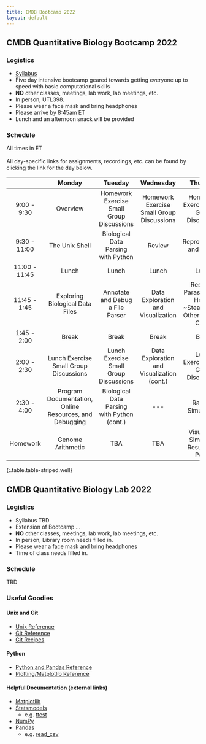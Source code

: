 ```yaml
---
title: CMDB Bootcamp 2022
layout: default
---
```


## CMDB Quantitative Biology Bootcamp 2022

### Logistics
- [Syllabus](syllabus/bootcamp/index.html)
- Five day intensive bootcamp geared towards getting everyone up to speed with basic computational skills
- <span class="text-danger">**NO** other classes, meetings, lab work, lab meetings, etc.</span>
- In person, UTL398.
- Please wear a face mask and bring headphones
- Please arrive by 8:45am ET
- Lunch and an afternoon snack will be provided
<!--- - [Join Slack](https://join.slack.com/t/jhu-cmdb/shared_invite/enQtNjk2MDQ3OTM3ODEwLTZhMzY5NjI1ZTgwYjUzZWU3Nzc4NGFhZTRkYjBjODdlN2U4YjkwZGRmYWY4YThiYmY1MGJiOGZjYmMxYTEzYjY) --->

### Schedule
All times in ET<br /><br />
All day-specific links for assignments, recordings, etc. can be found by clicking the link for the day below.


|                | Monday | Tuesday | Wednesday | Thursday |Friday |
|:---------------:|:--------------------------------------:|:---------------------------------------:|:------------------------------------:|:---------------------------------------:|:--------------------------------------:|
|   9:00 - 9:30  | Overview                     | Homework Exercise Small Group Discussions | Homework Exercise Small Group Discussions | Homework Exercise Small Group Discussions | Homework Exercise Small Group Discussions |
|   9:30 - 11:00  | The Unix Shell | Biological Data Parsing with Python | Review | Reproducibility and GitHub | Statistical Modeling |
|   11:00 - 11:45  | Lunch    |  Lunch   | Lunch    | Lunch   | Lunch |
|   11:45 - 1:45  | Exploring Biological Data Files | Annotate and Debug a File Parser  | Data Exploration and Visualization | Research Parasites (aka How to ~Steal~ Reuse Other People’s Code) | TBA |
|    1:45 - 2:00   | Break | Break | Break  | Break | Break  |
|    2:00 - 2:30   | Lunch Exercise Small Group Discussions | Lunch Exercise Small Group Discussions | Data Exploration and Visualization (cont.) | Lunch Exercise Small Group Discussions | Lunch Exercise Small Group Discussions |
|    2:30 - 4:00   | Program Documentation, Online Resources, and Debugging  | Biological Data Parsing with Python (cont.) | --- | Random Simulations  | Review |
|     Homework     | Genome Arithmetic  | TBA | TBA | Visualizing Simulation Results and Power | --- |
{:.table.table-striped.well}

<!--- Recall that a link looks like [Friday](day5/index.html) --->
<!--

      Basic python: running scripts, types up to list, files, reading line-by-line, split and join,
        - Exercise: summarizing SAM file, various questions not needing dictionaries
      Python II: dictionaries, functions, modules (importing) with numpy and statsmodels
        - Introduce another format and parse it, using numpy

      Python III: classes -- FASTA parser
        - Parsing blast output (too hard? we pushed this all the way to day 5 in 2015)

      Python IV: counting k-mers using FASTA parser
        - k-mer matching

-->

## CMDB Quantitative Biology Lab 2022

### Logistics
- Syllabus TBD
- Extension of Bootcamp ...
- <span class="text-danger">**NO** other classes, meetings, lab work, lab meetings, etc.</span>
- In person, Library room needs filled in.
- Please wear a face mask and bring headphones
- Time of class needs filled in.

### Schedule

TBD

### Useful Goodies

#### Unix and Git

* [Unix Reference](resources/references/unix.html)
* [Git Reference](resources/references/git.html)
* [Git Recipes](resources/references/git_recipes.html)

#### Python

* [Python and Pandas Reference](resources/references/python.html)
* [Plotting/Matplotlib Reference](resources/gallery/README.html)

#### Helpful Documentation (external links)

* [Matplotlib](http://matplotlib.org/api/pyplot_summary.html)
* [Statsmodels](http://statsmodels.sourceforge.net/stable/)
  - e.g. [ttest](http://statsmodels.sourceforge.net/stable/generated/statsmodels.stats.weightstats.ttest_ind.html)
* [NumPy](http://docs.scipy.org/doc/numpy/reference/index.html#reference)
* [Pandas](http://pandas.pydata.org/pandas-docs/stable/)
  - e.g. [read_csv](http://pandas.pydata.org/pandas-docs/stable/generated/pandas.read_csv.html?highlight=read_csv)
